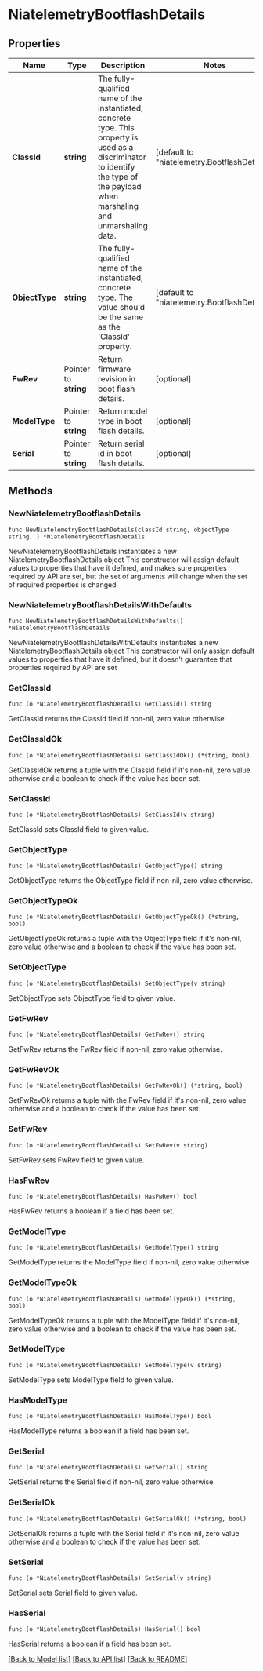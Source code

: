 # NiatelemetryBootflashDetails

## Properties

Name | Type | Description | Notes
------------ | ------------- | ------------- | -------------
**ClassId** | **string** | The fully-qualified name of the instantiated, concrete type. This property is used as a discriminator to identify the type of the payload when marshaling and unmarshaling data. | [default to "niatelemetry.BootflashDetails"]
**ObjectType** | **string** | The fully-qualified name of the instantiated, concrete type. The value should be the same as the &#39;ClassId&#39; property. | [default to "niatelemetry.BootflashDetails"]
**FwRev** | Pointer to **string** | Return firmware revision in boot flash details. | [optional] 
**ModelType** | Pointer to **string** | Return model type in boot flash details. | [optional] 
**Serial** | Pointer to **string** | Return serial id in boot flash details. | [optional] 

## Methods

### NewNiatelemetryBootflashDetails

`func NewNiatelemetryBootflashDetails(classId string, objectType string, ) *NiatelemetryBootflashDetails`

NewNiatelemetryBootflashDetails instantiates a new NiatelemetryBootflashDetails object
This constructor will assign default values to properties that have it defined,
and makes sure properties required by API are set, but the set of arguments
will change when the set of required properties is changed

### NewNiatelemetryBootflashDetailsWithDefaults

`func NewNiatelemetryBootflashDetailsWithDefaults() *NiatelemetryBootflashDetails`

NewNiatelemetryBootflashDetailsWithDefaults instantiates a new NiatelemetryBootflashDetails object
This constructor will only assign default values to properties that have it defined,
but it doesn't guarantee that properties required by API are set

### GetClassId

`func (o *NiatelemetryBootflashDetails) GetClassId() string`

GetClassId returns the ClassId field if non-nil, zero value otherwise.

### GetClassIdOk

`func (o *NiatelemetryBootflashDetails) GetClassIdOk() (*string, bool)`

GetClassIdOk returns a tuple with the ClassId field if it's non-nil, zero value otherwise
and a boolean to check if the value has been set.

### SetClassId

`func (o *NiatelemetryBootflashDetails) SetClassId(v string)`

SetClassId sets ClassId field to given value.


### GetObjectType

`func (o *NiatelemetryBootflashDetails) GetObjectType() string`

GetObjectType returns the ObjectType field if non-nil, zero value otherwise.

### GetObjectTypeOk

`func (o *NiatelemetryBootflashDetails) GetObjectTypeOk() (*string, bool)`

GetObjectTypeOk returns a tuple with the ObjectType field if it's non-nil, zero value otherwise
and a boolean to check if the value has been set.

### SetObjectType

`func (o *NiatelemetryBootflashDetails) SetObjectType(v string)`

SetObjectType sets ObjectType field to given value.


### GetFwRev

`func (o *NiatelemetryBootflashDetails) GetFwRev() string`

GetFwRev returns the FwRev field if non-nil, zero value otherwise.

### GetFwRevOk

`func (o *NiatelemetryBootflashDetails) GetFwRevOk() (*string, bool)`

GetFwRevOk returns a tuple with the FwRev field if it's non-nil, zero value otherwise
and a boolean to check if the value has been set.

### SetFwRev

`func (o *NiatelemetryBootflashDetails) SetFwRev(v string)`

SetFwRev sets FwRev field to given value.

### HasFwRev

`func (o *NiatelemetryBootflashDetails) HasFwRev() bool`

HasFwRev returns a boolean if a field has been set.

### GetModelType

`func (o *NiatelemetryBootflashDetails) GetModelType() string`

GetModelType returns the ModelType field if non-nil, zero value otherwise.

### GetModelTypeOk

`func (o *NiatelemetryBootflashDetails) GetModelTypeOk() (*string, bool)`

GetModelTypeOk returns a tuple with the ModelType field if it's non-nil, zero value otherwise
and a boolean to check if the value has been set.

### SetModelType

`func (o *NiatelemetryBootflashDetails) SetModelType(v string)`

SetModelType sets ModelType field to given value.

### HasModelType

`func (o *NiatelemetryBootflashDetails) HasModelType() bool`

HasModelType returns a boolean if a field has been set.

### GetSerial

`func (o *NiatelemetryBootflashDetails) GetSerial() string`

GetSerial returns the Serial field if non-nil, zero value otherwise.

### GetSerialOk

`func (o *NiatelemetryBootflashDetails) GetSerialOk() (*string, bool)`

GetSerialOk returns a tuple with the Serial field if it's non-nil, zero value otherwise
and a boolean to check if the value has been set.

### SetSerial

`func (o *NiatelemetryBootflashDetails) SetSerial(v string)`

SetSerial sets Serial field to given value.

### HasSerial

`func (o *NiatelemetryBootflashDetails) HasSerial() bool`

HasSerial returns a boolean if a field has been set.


[[Back to Model list]](../README.md#documentation-for-models) [[Back to API list]](../README.md#documentation-for-api-endpoints) [[Back to README]](../README.md)


